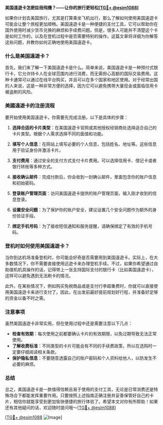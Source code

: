 **美国遠遊卡怎麽註冊飛機？——让你的旅行更轻松[[TG💪+ @esim1088](https://t.me/s/esim1088)]**

如果你计划去美国旅行，尤其是打算乘坐飞机出行，那么了解如何使用美国遠遊卡可能会让整个旅程更加顺畅。美国遠遊卡是一种便捷的支付工具，它可以帮助你在国外使用时减少货币兑换的麻烦和手续费问题。但是，很多人可能并不清楚这个卡是如何工作的，以及在登机过程中是否需要特别的操作。这篇文章将详细为你解答这些问题，并教你如何正确地使用美国遠遊卡。

### 什么是美国遠遊卡？

首先，我们来了解一下美国遠遊卡是什么。简单来说，美国遠遊卡是一种预付式银行卡，它允许持卡人在全球范围内进行消费，而无需担心高额的国际交易费用。这种卡通常可以通过在线平台购买，并且可以在多个国家和地区使用。对于经常出国的人来说，这是一种非常方便的选择，因为它可以避免携带大量现金或面临信用卡被盗刷的风险。

### 美國遠遊卡的注册流程

要开始使用美国遠遊卡，你需要先完成注册。以下是具体的步骤：

1. **选择合适的卡片类型**：在美国遠遊卡官网或其他授权经销商处选择适合自己的卡片类型。根据个人需求选择不同的面值和功能。
   
2. **填写个人信息**：在网站上填写必要的个人信息，包括姓名、地址等。这些信息用于验证身份并激活卡片。

3. **支付费用**：通过安全的支付方式支付卡片费用。可以选择信用卡、借记卡或者银行转账等多种方式。

4. **接收确认邮件**：完成付款后，你会收到一封确认邮件，里面包含你的账户信息和初始密码。

5. **登录账户管理页面**：访问美国遠遊卡提供的账户管理页面，输入刚才收到的信息登录。

6. **设置安全问题**：为了保护你的账户安全，建议设置几个安全问题作为额外的身份验证手段。

7. **绑定手机号码**：为了接收短信通知和服务提醒，请确保绑定了有效的手机号码。

### 登机时如何使用美国遠遊卡？

当你到达机场准备登机时，你可能会好奇是否需要用到美国遠遊卡。实际上，在大多数情况下，你不需要直接使用远遊卡来办理登机手续。不过，如果你希望通过自助值机机具操作的话，记得带上一张支持国际支付的银行卡（比如美国遠遊卡），这样可以避免遇到无法刷卡的情况。

此外，在某些情况下，例如购买免税商品或是支付行李超重费时，你就可以直接使用美国遠遊卡来进行支付了。因此，在出发前最好提前规划好行程，并准备好足够的资金以备不时之需。

### 注意事项

虽然美国遠遊卡非常实用，但在使用过程中还是需要注意以下几点：
- **检查有效期**：每次使用之前都要确认卡片的有效期限，以免过期导致无法正常使用。
- **了解收费标准**：不同类型的卡片可能会有不同的手续费政策，所以在选购时一定要仔细阅读相关条款。
- **保护隐私信息**：不要随意透露自己的账户密码和个人资料给他人，以防发生不必要的麻烦。

### 总结

总之，美国遠遊卡是一款值得信赖且易于使用的支付工具，无论是日常消费还是特殊场合下都能发挥重要作用。只要按照上述指南正确注册并妥善保管好自己的卡片，相信你就能享受到更加愉快便捷的旅行体验了。希望本文对你有所帮助！如果还有其他疑问的话，欢迎随时提问哦～[[TG💪+ @esim1088](https://t.me/s/esim1088)]

[[TG💪+ @esim1088](https://t.me/s/esim1088) ![Image](https://i.postimg.cc/4NQfJmqS/Snipaste-2025-05-13-00-14-12.png)]